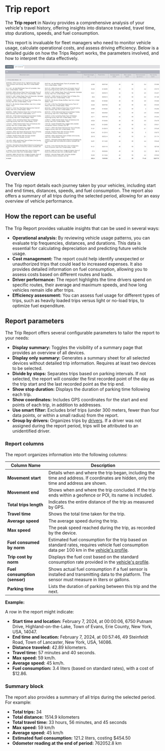 # Trip report

The **Trip report** in Navixy provides a comprehensive analysis of your vehicle's travel history, offering insights into distance traveled, travel time, stop durations, speeds, and fuel consumption.

This report is invaluable for fleet managers who need to monitor vehicle usage, calculate operational costs, and assess driving efficiency. Below is a detailed guide on how the Trips Report works, the parameters involved, and how to interpret the data effectively.

![image-20240815-010251.png](attachments/image-20240815-010251.png)

## Overview

The Trip report details each journey taken by your vehicles, including start and end times, distances, speeds, and fuel consumption. The report also offers a summary of all trips during the selected period, allowing for an easy overview of vehicle performance.

## How the report can be useful

The Trip Report provides valuable insights that can be used in several ways:

* **Operational analysis:** By reviewing vehicle usage patterns, you can evaluate trip frequencies, distances, and durations. This data is essential for calculating depreciation and predicting future vehicle usage.
* **Cost management:** The report could help identify unexpected or unauthorized trips that could lead to increased expenses. It also provides detailed information on fuel consumption, allowing you to assess costs based on different routes and loads.
* **Driver performance:** The report highlights the time drivers spend on specific routes, their average and maximum speeds, and how long vehicles remain idle after trips.
* **Efficiency assessment:** You can assess fuel usage for different types of trips, such as heavily loaded trips versus light or no-load trips, to optimize fuel expenditure.

## Report parameters

The Trip Report offers several configurable parameters to tailor the report to your needs:

* **Display summary:** Toggles the visibility of a summary page that provides an overview of all devices.
* **Display only summary:** Generates a summary sheet for all selected devices without detailed trip information. Requires at least two devices to be selected.
* **Divide by stops:** Separates trips based on parking intervals. If not selected, the report will consider the first recorded point of the day as the trip start and the last recorded point as the trip end.
* **Show stop duration:** Displays the duration of parking time following each trip.
* **Show coordinates:** Includes GPS coordinates for the start and end points of each trip, in addition to addresses.
* **Use smart filter:** Excludes brief trips (under 300 meters, fewer than four data points, or within a small radius) from the report.
* **Group by drivers:** Organizes trips by [drivers](../../fleet-management/drivers.md). If a driver was not assigned during the report period, trips will be attributed to an unidentified driver.

### Report columns

The report organizes information into the following columns:

| Column Name                   | Description                                                                                                                                                                        |
| ----------------------------- | ---------------------------------------------------------------------------------------------------------------------------------------------------------------------------------- |
| **Movement start**            | Details when and where the trip began, including the time and address. If coordinates are hidden, only the time and address are shown.                                             |
| **Movement end**              | Shows when and where the trip concluded. If the trip ends within a geofence or POI, its name is included.                                                                          |
| **Total trips length**        | Indicates the entire distance of the trip as measured by GPS.                                                                                                                      |
| **Travel time**               | Shows the total time taken for the trip.                                                                                                                                           |
| **Average speed**             | The average speed during the trip.                                                                                                                                                 |
| **Max speed**                 | The peak speed reached during the trip, as recorded by the device.                                                                                                                 |
| **Fuel consumed by norm**     | Estimated fuel consumption for the trip based on standard rates, requires vehicle fuel consumption data per 100 km in the [vehicle's profile](../../fleet-management/vehicles.md). |
| **Trip cost by norm**         | Displays the fuel cost based on the standard consumption rate provided in the [vehicle's profile](../../fleet-management/vehicles.md).                                             |
| **Fuel consumption (sensor)** | Shows actual fuel consumption if a fuel sensor is installed and transmitting data to the platform. The sensor must measure in liters or gallons.                                   |
| **Parking time**              | Lists the duration of parking between this trip and the next.                                                                                                                      |

**Example:**

A row in the report might indicate:

* **Start time and location:** February 7, 2024, at 00:00:06, 6750 Putnam Drive, Highland-on-the-Lake, Town of Evans, Erie County, New York, USA, 14047.
* **End time and location:** February 7, 2024, at 00:57:46, 49 Steinfeldt Road, Town of Lancaster, New York, USA, 14086.
* **Distance traveled:** 42.89 kilometers.
* **Travel time:** 57 minutes and 40 seconds.
* **Max speed:** 59 km/h.
* **Average speed:** 45 km/h.
* **Fuel consumption:** 3.4 liters (based on standard rates), with a cost of $12.86.

### Summary block

The report also provides a summary of all trips during the selected period. For example:

* **Total trips:** 34
* **Total distance:** 1514.9 kilometers
* **Total travel time:** 33 hours, 56 minutes, and 45 seconds
* **Max speed:** 59 km/h
* **Average speed:** 45 km/h
* **Estimated fuel consumption:** 121.2 liters, costing $454.50
* **Odometer reading at the end of period:** 762052.8 km
